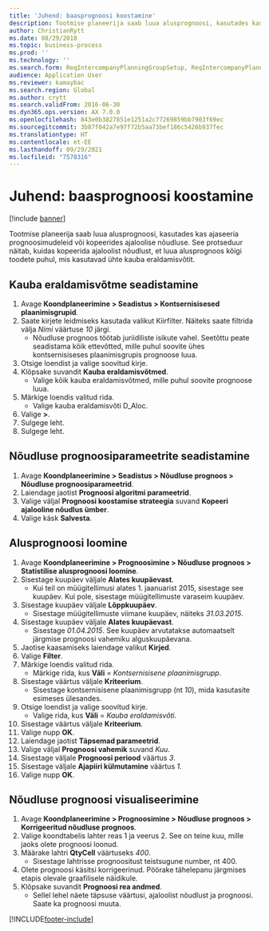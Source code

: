 ```yaml
---
title: 'Juhend: baasprognoosi koostamine'
description: Tootmise planeerija saab luua alusprognoosi, kasutades kas ajaseeria prognoosimudeleid või kopeerides ajaloolise nõudluse.
author: ChristianRytt
ms.date: 08/29/2018
ms.topic: business-process
ms.prod: ''
ms.technology: ''
ms.search.form: ReqIntercompanyPlanningGroupSetup, ReqIntercompanyPlanningGroupAllocKeys, ReqDemPlanForecastParameters, ReqDemPlanCreateForecastDialog, SysQueryForm, ReqDemPlanForecastViewer
audience: Application User
ms.reviewer: kamaybac
ms.search.region: Global
ms.author: crytt
ms.search.validFrom: 2016-06-30
ms.dyn365.ops.version: AX 7.0.0
ms.openlocfilehash: 843e0b3827851e1251a2c77269859bb7903f69ec
ms.sourcegitcommit: 3b87f042a7e97f72b5aa73bef186c5426b937fec
ms.translationtype: HT
ms.contentlocale: et-EE
ms.lasthandoff: 09/29/2021
ms.locfileid: "7578316"
---
```

# <a name="guide-create-a-baseline-forecast"></a>Juhend: baasprognoosi koostamine

[!include [banner](../../includes/banner.md)]

Tootmise planeerija saab luua alusprognoosi, kasutades kas ajaseeria prognoosimudeleid või kopeerides ajaloolise nõudluse. See protseduur näitab, kuidas kopeerida ajaloolist nõudlust, et luua alusprognoos kõigi toodete puhul, mis kasutavad ühte kauba eraldamisvõtit.

## <a name="set-up-an-item-allocation-key"></a>Kauba eraldamisvõtme seadistamine

1. Avage **Koondplaneerimine > Seadistus > Kontsernisisesed plaanimisgrupid**.
2. Saate kirjete leidmiseks kasutada valikut Kiirfilter. Näiteks saate filtrida välja *Nimi* väärtuse *10* järgi.
    * Nõudluse prognoos töötab juriidiliste isikute vahel. Seetõttu peate seadistama kõik ettevõtted, mille puhul soovite ühes kontsernisiseses plaanimisgrupis prognoose luua.  
3. Otsige loendist ja valige soovitud kirje.
4. Klõpsake suvandit **Kauba eraldamisvõtmed**.
    * Valige kõik kauba eraldamisvõtmed, mille puhul soovite prognoose luua.  
5. Märkige loendis valitud rida.
    * Valige kauba eraldamisvõti D_Aloc.  
6. Valige **>**.
7. Sulgege leht.
8. Sulgege leht.

## <a name="set-up-the-demand-forecasting-parameters"></a>Nõudluse prognoosiparameetrite seadistamine

1. Avage **Koondplaneerimine > Seadistus > Nõudluse prognoos > Nõudluse prognoosiparameetrid**.
2. Laiendage jaotist **Prognoosi algoritmi parameetrid**.
3. Valige väljal **Prognoosi koostamise strateegia** suvand **Kopeeri ajalooline nõudlus ümber**.
4. Valige käsk **Salvesta**.

## <a name="create-a-baseline-forecast"></a>Alusprognoosi loomine

1. Avage **Koondplaneerimine > Prognoosimine > Nõudluse prognoos > Statistilise alusprognoosi loomine**.
2. Sisestage kuupäev väljale **Alates kuupäevast**.
    * Kui teil on müügitellimusi alates 1. jaanuarist 2015, sisestage see kuupäev. Kui pole, sisestage müügitellimuste varaseim kuupäev.  
3. Sisestage kuupäev väljale **Lõppkuupäev**.
    * Sisestage müügitellimuste viimane kuupäev, näiteks *31.03.2015*.  
4. Sisestage kuupäev väljale **Alates kuupäevast**.
    * Sisestage *01.04.2015*. See kuupäev arvutatakse automaatselt järgmise prognoosi vahemiku alguskuupäevana.  
5. Jaotise kaasamiseks laiendage valikut **Kirjed**.
6. Valige **Filter**.
7. Märkige loendis valitud rida.
    * Märkige rida, kus **Väli** = *Kontsernisisene plaanimisgrupp*.  
8. Sisestage väärtus väljale **Kriteerium**.
    * Sisestage kontsernisisene plaanimisgrupp (nt *10*), mida kasutasite esimeses ülesandes.  
9. Otsige loendist ja valige soovitud kirje.
    * Valige rida, kus **Väli** = *Kauba eraldamisvõti*.  
10. Sisestage väärtus väljale **Kriteerium**.
11. Valige nupp **OK**.
12. Laiendage jaotist **Täpsemad parameetrid**.
13. Valige väljal **Prognoosi vahemik** suvand *Kuu*.
14. Sisestage väljale **Prognoosi periood** väärtus *3*.
15. Sisestage väljale **Ajapiiri külmutamine** väärtus *1*.
16. Valige nupp **OK**.

## <a name="visualize-the-demand-forecast"></a>Nõudluse prognoosi visualiseerimine

1. Avage **Koondplaneerimine > Prognoosimine > Nõudluse prognoos > Korrigeeritud nõudluse prognoos**.
2. Valige koondtabelis lahter reas 1 ja veerus 2. See on teine kuu, mille jaoks olete prognoosi loonud.
3. Määrake lahtri **QtyCell** väärtuseks *400*.
    * Sisestage lahtrisse prognoositust teistsugune number, nt 400.  
4. Olete prognoosi käsitsi korrigeerinud. Pöörake tähelepanu järgmises etapis olevale graafilisele näidikule.
5. Klõpsake suvandit **Prognoosi rea andmed**.
    * Sellel lehel näete täpsuse väärtusi, ajaloolist nõudlust ja prognoosi. Saate ka prognoosi muuta.  

[!INCLUDE[footer-include](../../../includes/footer-banner.md)]